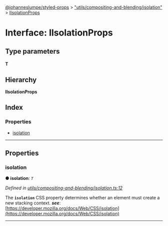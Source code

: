 [@johanneslumpe/styled-props](../README.md) > ["utils/compositing-and-blending/isolation"](../modules/_utils_compositing_and_blending_isolation_.md) > [IIsolationProps](../interfaces/_utils_compositing_and_blending_isolation_.iisolationprops.md)

# Interface: IIsolationProps

## Type parameters
#### T 
## Hierarchy

**IIsolationProps**

## Index

### Properties

* [isolation](_utils_compositing_and_blending_isolation_.iisolationprops.md#isolation)

---

## Properties

<a id="isolation"></a>

###  isolation

**● isolation**: *`T`*

*Defined in [utils/compositing-and-blending/isolation.ts:12](https://github.com/johanneslumpe/styled-props/blob/3abf398/src/utils/compositing-and-blending/isolation.ts#L12)*

The **`isolation`** CSS property determines whether an element must create a new stacking context.
*__see__*: [https://developer.mozilla.org/docs/Web/CSS/isolation](https://developer.mozilla.org/docs/Web/CSS/isolation)

___

